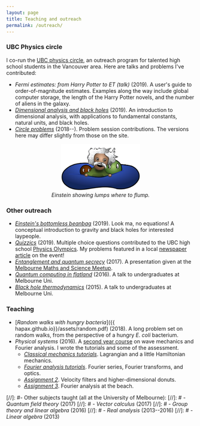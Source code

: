 ```yaml
---
layout: page
title: Teaching and outreach
permalink: /outreach/
---
```


### UBC Physics circle

I co-run the
  [UBC physics circle](https://outreach.phas.ubc.ca/events/metro-vancouver-physics-circle/),
  an outreach program for talented high school students in the
  Vancouver area.
  Here are talks and problems I've contributed:
  
- *Fermi estimates: from Harry Potter to ET (talk)* (2019). A user's guide to
  order-of-magnitude estimates. Examples along the way include global
  computer storage, the length of the Harry Potter novels, and the number
  of aliens in the galaxy.
- [*Dimensional analysis and black holes*](assets/dimensional-analysis.pdf) (2019). An
  introduction to dimensional analysis, with applications to
  fundamental constants, natural units, and black holes.
- [*Circle problems*](assets/circle-probs.pdf) (2018--). Problem
    session contributions. The versions here may differ slightly from
    those on the site.

<figure>
    <div style="text-align:center"><img src ="/images/einstein.png" width="50%" />
    <figcaption><i>Einstein showing lumps where to flump.</i></figcaption>
	</div>
</figure>

### Other outreach

- [*Einstein's bottomless beanbag*](assets/conceptual-gravity.pdf) (2019). Look ma, no equations! A conceptual introduction to
  gravity and black holes for interested laypeople.
- [*Quizzics*](assets/quzzics.pdf) (2019). Multiple choice questions
  contributed to the UBC high school
  [Physics Olympics](https://physoly.phas.ubc.ca/). My problems featured in a local
  [newspaper article](https://thetyee.ca/Culture/2019/03/13/Physics-Olympics-Spectating/)
  on the event!
- [*Entanglement and quantum secrecy*](assets/2017-06-16-entanglement.md)
  (2017). A presentation given at the [Melbourne Maths and Science Meetup](https://www.meetup.com/The-Melbourne-Maths-and-Science-Meetup/).
- [*Quantum computing in flatland*](assets/2016-05-03-quasi-qcomp.md)
  (2016). A talk to undergraduates at Melbourne Uni.
- [*Black hole thermodynamics*](assets/2015-08-31-bh-thermo.md) (2015). A
  talk to undergraduates at Melbourne Uni.

### Teaching

- [*Random walks with hungry bacteria*]({{
  hapax.github.io}}/assets/random.pdf) (2018). A long problem set
  on random walks, from the perspective of a hungry *E. coli*
  bacterium.
- *Physical systems* (2016). A
  [second year course](https://handbook.unimelb.edu.au/subjects/phyc20014)
  on wave mechanics and Fourier analysis. I wrote the tutorials and
  some of the assessment.
  - [*Classical mechanics tutorials*]({{hapax.github.io}}/assets/classical-tutes-full.pdf). Lagrangian
  and a little Hamiltonian mechanics.
  - [*Fourier analysis tutorials*]({{hapax.github.io}}/assets/fourier-tutes-full.pdf). Fourier series, Fourier transforms, and optics.
  - [*Assignment 2*]({{hapax.github.io}}/assets/physical-systems-a2.pdf). Velocity filters and higher-dimensional donuts.
  - [*Assignment 3*]({{hapax.github.io}}/assets/physical-systems-a3.pdf). Fourier analysis at the beach.

[//]: #- Other subjects taught (all at the University of Melbourne):
[//]: #  - *Quantum field theory* (2017)
[//]: #  - *Vector calculus* (2017)
[//]: #  - *Group theory and linear algebra* (2016)
[//]: #  - *Real analysis* (2013--2016)
[//]: #  - *Linear algebra* (2013)
